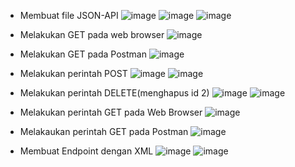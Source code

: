 - Membuat file JSON-API
  ![image](https://github.com/user-attachments/assets/0592d06e-4ddd-4264-8f17-40008efdd9be)
  ![image](https://github.com/user-attachments/assets/5cd890be-48cb-4d53-8559-3c2b7be8ac08)
  ![image](https://github.com/user-attachments/assets/205b593f-dcd5-4dce-8680-3ec5cd4667a0)


- Melakukan GET pada web browser
  ![image](https://github.com/user-attachments/assets/2d1d90a1-b299-48bb-b1ba-3c33ea07b11e)


- Melakukan GET pada Postman
  ![image](https://github.com/user-attachments/assets/feeed1b8-0cec-4be8-b17d-868f70ab9b6e)


- Melakukan perintah POST
  ![image](https://github.com/user-attachments/assets/c25db5cf-c47b-406c-8037-5d888d1d297e)
  ![image](https://github.com/user-attachments/assets/551a09a1-16ec-4194-ac60-600763835e85)

- Melakukan perintah DELETE(menghapus id 2)
  ![image](https://github.com/user-attachments/assets/bb332c36-8659-4880-b698-036a11efeeb9)
  ![image](https://github.com/user-attachments/assets/4b41404a-9057-4fa3-bc32-093cbf235d20)


- Melakukan perintah GET pada Web Browser
  ![image](https://github.com/user-attachments/assets/14750ea8-81fb-493b-a16f-d4e187a0193c)


- Melakaukan perintah GET pada Postman
  ![image](https://github.com/user-attachments/assets/49cc68d6-17bf-4590-b394-663beb176c1d)


- Membuat Endpoint dengan XML
  ![image](https://github.com/user-attachments/assets/018593b0-5d80-4de3-9810-2d5a82121ff1)
  ![image](https://github.com/user-attachments/assets/c19d522b-5cb5-47e1-9b42-067e74383d17)













